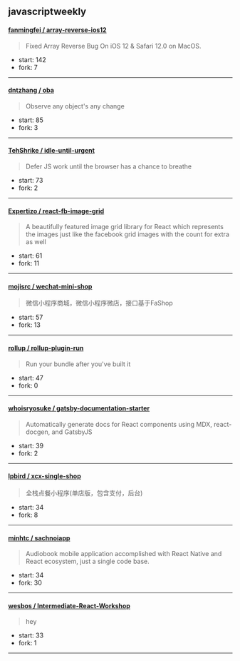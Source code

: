 ## javascriptweekly

#### [fanmingfei / array-reverse-ios12](https://github.com/fanmingfei/array-reverse-ios12)

>  Fixed Array Reverse Bug On iOS 12 & Safari 12.0 on MacOS.

+ start: 142
+ fork: 7

----


#### [dntzhang / oba](https://github.com/dntzhang/oba)

> Observe any object's any change

+ start: 85
+ fork: 3

----


#### [TehShrike / idle-until-urgent](https://github.com/TehShrike/idle-until-urgent)

> Defer JS work until the browser has a chance to breathe

+ start: 73
+ fork: 2

----


#### [Expertizo / react-fb-image-grid](https://github.com/Expertizo/react-fb-image-grid)

> A beautifully featured image grid library for React which represents the images just like the facebook grid images with the count for extra as well

+ start: 61
+ fork: 11

----


#### [mojisrc / wechat-mini-shop](https://github.com/mojisrc/wechat-mini-shop)

> 微信小程序商城，微信小程序微店，接口基于FaShop

+ start: 57
+ fork: 13

----


#### [rollup / rollup-plugin-run](https://github.com/rollup/rollup-plugin-run)

> Run your bundle after you've built it

+ start: 47
+ fork: 0

----


#### [whoisryosuke / gatsby-documentation-starter](https://github.com/whoisryosuke/gatsby-documentation-starter)

> Automatically generate docs for React components using MDX, react-docgen, and GatsbyJS

+ start: 39
+ fork: 2

----


#### [lpbird / xcx-single-shop](https://github.com/lpbird/xcx-single-shop)

> 全栈点餐小程序(单店版，包含支付，后台)

+ start: 34
+ fork: 8

----


#### [minhtc / sachnoiapp](https://github.com/minhtc/sachnoiapp)

> Audiobook mobile application accomplished with React Native and React ecosystem, just a single code base.

+ start: 34
+ fork: 30

----


#### [wesbos / Intermediate-React-Workshop](https://github.com/wesbos/Intermediate-React-Workshop)

> hey

+ start: 33
+ fork: 1

----


